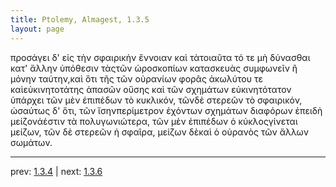 ```yaml
---
title: Ptolemy, Almagest, 1.3.5
layout: page
---
```


προσάγει δ' εἰς τὴν σφαιρικὴν ἔννοιαν καὶ τὰτοιαῦτα τό τε μὴ δύνασθαι κατ' ἄλλην ὑπόθεσιν τὰςτῶν ὡροσκοπίων κατασκευὰς συμφωνεῖν ἢ μόνην ταύτην,καὶ ὅτι τῆς τῶν οὐρανίων φορᾶς ἀκωλύτου τε καὶεὐκινητοτάτης ἁπασῶν οὔσης καὶ τῶν σχημάτων εὐκινητότατον ὑπάρχει τῶν μὲν ἐπιπέδων τὸ κυκλικόν, τῶνδὲ στερεῶν τὸ σφαιρικόν, ὡσαύτως δ' ὅτι, τῶν ἴσηνπερίμετρον ἐχόντων σχημάτων διαφόρων ἐπειδὴ μείζονάἐστιν τὰ πολυγωνιώτερα, τῶν μὲν ἐπιπέδων ὁ κύκλοςγίνεται μείζων, τῶν δὲ στερεῶν ἡ σφαῖρα, μείζων δὲκαὶ ὁ οὐρανὸς τῶν ἄλλων σωμάτων.

---

prev: [1.3.4](../1.3.4/) | next: [1.3.6](../1.3.6/)

